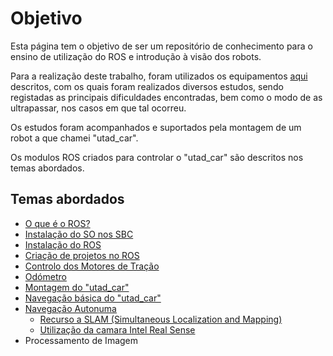 # Objetivo

Esta página tem o objetivo de ser um repositório de conhecimento para o ensino de utilização do ROS e introdução à visão dos robots.

Para a realização deste trabalho, foram utilizados os equipamentos [aqui](./docs/Equipamento%20utilizado.md) descritos, com os quais foram realizados diversos estudos, sendo registadas as principais dificuldades encontradas, bem como o modo de as ultrapassar, nos casos em que tal ocorreu.

Os estudos foram acompanhados e suportados pela montagem de um robot a que chamei "utad_car".

Os modulos ROS criados para controlar o "utad_car" são descritos nos temas abordados.

## Temas abordados
- [O que é o ROS?](./docs/O%20que%20é%20o%20ROS.md)
- [Instalação do SO nos SBC](./docs/Instalação%20do%20SO%20nos%20SBC.md)
- [Instalação do ROS](./docs/Instalação%20do%20ROS.md)
- [Criação de projetos no ROS](./docs/Criação%20de%20projetos%20no%20ROS.md)
- [Controlo dos Motores de Tração](./docs/Controlo%20dos%20Motores%20de%20tração.md)
- [Odómetro](./docs/Odómetro.md)
- [Montagem do "utad_car"](./docs/Montagem%20do%20utad_car.md)
- [Navegação básica do "utad_car"](./docs/Navegação%20básica%20do%20utad_car.md)
- [Navegação Autonuma](./docs/Navegação%20Autonuma.md)
  - [Recurso a SLAM (Simultaneous Localization and Mapping)](./docs/SLAM.md)
  - [Utilização da camara Intel Real Sense](./docs/Utilização%20da%20camara%20Intel%20Real%20Sense.md)
- Processamento de Imagem


